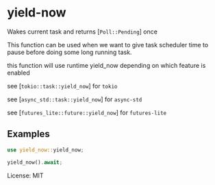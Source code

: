 # yield-now

Wakes current task and returns [`Poll::Pending`] once

This function can be used when we want to give
task scheduler time to pause before doing some
long running task.

this function will use runtime yield_now depending on
which feature is enabled

see [`tokio::task::yield_now`] for `tokio`

see [`async_std::task::yield_now`] for `async-std`

see [`futures_lite::future::yield_now`] for `futures-lite`
## Examples
```rust
use yield_now::yield_now;

yield_now().await;
```

License: MIT
